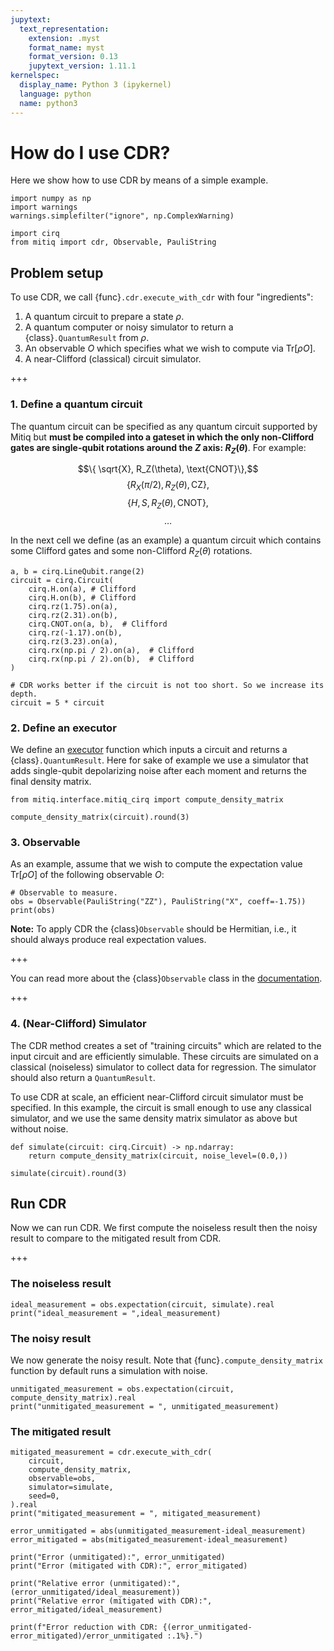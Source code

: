 ```yaml
---
jupytext:
  text_representation:
    extension: .myst
    format_name: myst
    format_version: 0.13
    jupytext_version: 1.11.1
kernelspec:
  display_name: Python 3 (ipykernel)
  language: python
  name: python3
---
```


# How do I use CDR?

Here we show how to use CDR by means of a simple example.

```{code-cell} ipython3
import numpy as np
import warnings
warnings.simplefilter("ignore", np.ComplexWarning)

import cirq
from mitiq import cdr, Observable, PauliString
```

## Problem setup

To use CDR, we call {func}`.cdr.execute_with_cdr` with four "ingredients":

1. A quantum circuit to prepare a state $\rho$.
1. A quantum computer or noisy simulator to return a {class}`.QuantumResult` from $\rho$.
1. An observable $O$ which specifies what we wish to compute via $\text{Tr} [ \rho O ]$.
1. A near-Clifford (classical) circuit simulator.

+++

### 1. Define a quantum circuit

The quantum circuit can be specified as any quantum circuit supported by Mitiq but
**must be compiled into a gateset in which the only non-Clifford gates are
single-qubit rotations around the $Z$ axis: $R_Z(\theta)$**.  For example:

$$\{ \sqrt{X}, R_Z(\theta), \text{CNOT}\},$$
$$\{{R_X(\pi/2)}, R_Z(\theta), \text{CZ}\},$$
$$\{H, S, R_Z(\theta), \text{CNOT}\},$$
$$ \dots$$

In the next cell we define (as an example) a quantum circuit which contains some
Clifford gates and some non-Clifford $R_Z(\theta)$ rotations.

```{code-cell} ipython3
a, b = cirq.LineQubit.range(2)
circuit = cirq.Circuit(
    cirq.H.on(a), # Clifford
    cirq.H.on(b), # Clifford
    cirq.rz(1.75).on(a),
    cirq.rz(2.31).on(b),
    cirq.CNOT.on(a, b),  # Clifford
    cirq.rz(-1.17).on(b),
    cirq.rz(3.23).on(a),
    cirq.rx(np.pi / 2).on(a),  # Clifford
    cirq.rx(np.pi / 2).on(b),  # Clifford
)

# CDR works better if the circuit is not too short. So we increase its depth.
circuit = 5 * circuit
```

### 2. Define an executor
We define an [executor](executors.md) function which inputs a circuit and returns a {class}`.QuantumResult`. Here for sake of example we use a simulator that adds single-qubit depolarizing noise after each moment and returns the final density matrix.

```{code-cell} ipython3
from mitiq.interface.mitiq_cirq import compute_density_matrix

compute_density_matrix(circuit).round(3)
```

### 3. Observable
As an example, assume that we wish to compute the expectation value $\text{Tr} [ \rho O ]$ of the following observable $O$:

```{code-cell} ipython3
# Observable to measure.
obs = Observable(PauliString("ZZ"), PauliString("X", coeff=-1.75))
print(obs)
```

**Note:** To apply CDR the {class}`Observable` should be Hermitian, i.e., it should always produce real expectation values.

+++

You can read more about the {class}`Observable` class in the [documentation](observables.md).

+++

### 4. (Near-Clifford) Simulator
The CDR method creates a set of "training circuits" which are related to the input circuit and are efficiently simulable. These circuits are simulated on a classical (noiseless) simulator to collect data for regression. The simulator should also return a `QuantumResult`.

To use CDR at scale, an efficient near-Clifford circuit simulator must be specified. In this example, the circuit is small enough to use any classical simulator, and we use the same density matrix simulator as above but without noise.

```{code-cell} ipython3
def simulate(circuit: cirq.Circuit) -> np.ndarray:
    return compute_density_matrix(circuit, noise_level=(0.0,))

simulate(circuit).round(3)
```

## Run CDR

Now we can run CDR. We first compute the noiseless result then the noisy result to compare to the mitigated result from CDR.

+++

### The noiseless result

```{code-cell} ipython3
ideal_measurement = obs.expectation(circuit, simulate).real
print("ideal_measurement = ",ideal_measurement)
```

### The noisy result
We now generate the noisy result. Note that {func}`.compute_density_matrix` function by default runs a simulation with noise.

```{code-cell} ipython3
unmitigated_measurement = obs.expectation(circuit, compute_density_matrix).real
print("unmitigated_measurement = ", unmitigated_measurement)
```

### The mitigated result

```{code-cell} ipython3
mitigated_measurement = cdr.execute_with_cdr(
    circuit,
    compute_density_matrix,
    observable=obs,
    simulator=simulate,
    seed=0,
).real
print("mitigated_measurement = ", mitigated_measurement)
```

```{code-cell} ipython3
error_unmitigated = abs(unmitigated_measurement-ideal_measurement)
error_mitigated = abs(mitigated_measurement-ideal_measurement)

print("Error (unmitigated):", error_unmitigated)
print("Error (mitigated with CDR):", error_mitigated)

print("Relative error (unmitigated):", (error_unmitigated/ideal_measurement))
print("Relative error (mitigated with CDR):", error_mitigated/ideal_measurement)

print(f"Error reduction with CDR: {(error_unmitigated-error_mitigated)/error_unmitigated :.1%}.")
```
